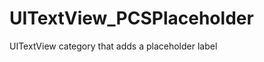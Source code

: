 UITextView_PCSPlaceholder
=========================

UITextView category that adds a placeholder label
